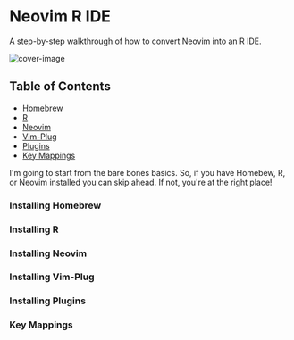 # Neovim R IDE

A step-by-step walkthrough of how to convert Neovim into an R IDE.

![cover-image](https://i.imgur.com/ag1lIBd.png)

## Table of Contents

- [Homebrew](#installing-homebrew)
- [R](#installing-R)
- [Neovim](#installing-neovim)
- [Vim-Plug](#installing-vim-plug)
- [Plugins](#plugins)
- [Key Mappings](#key-mappings)

I'm going to start from the bare bones basics. So, if you have Homebew, R, or Neovim installed you can skip ahead. If not, you're at the right place!

### Installing Homebrew

### Installing R

### Installing Neovim

### Installing Vim-Plug

### Installing Plugins

### Key Mappings
